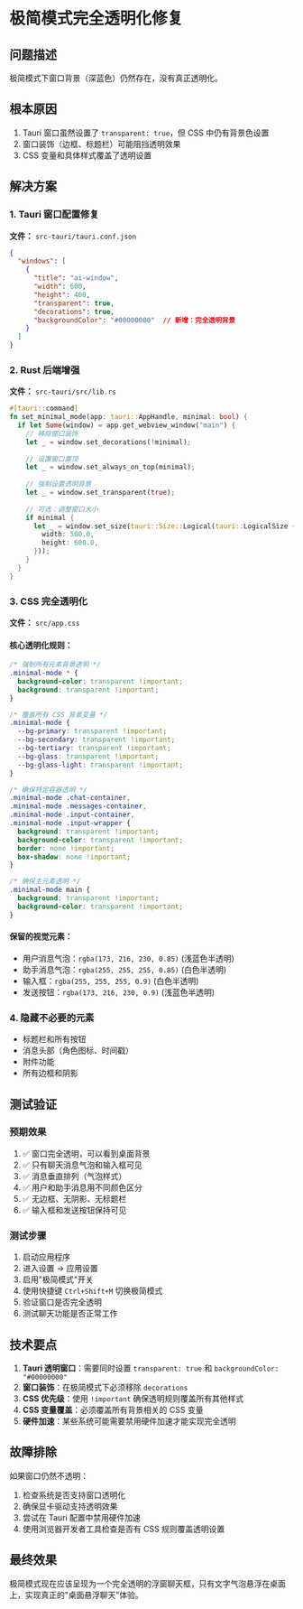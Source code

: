 # 极简模式完全透明化修复

## 问题描述
极简模式下窗口背景（深蓝色）仍然存在，没有真正透明化。

## 根本原因
1. Tauri 窗口虽然设置了 `transparent: true`，但 CSS 中仍有背景色设置
2. 窗口装饰（边框、标题栏）可能阻挡透明效果
3. CSS 变量和具体样式覆盖了透明设置

## 解决方案

### 1. Tauri 窗口配置修复
**文件：** `src-tauri/tauri.conf.json`
```json
{
  "windows": [
    {
      "title": "ai-window",
      "width": 600,
      "height": 400,
      "transparent": true,
      "decorations": true,
      "backgroundColor": "#00000000"  // 新增：完全透明背景
    }
  ]
}
```

### 2. Rust 后端增强
**文件：** `src-tauri/src/lib.rs`
```rust
#[tauri::command]
fn set_minimal_mode(app: tauri::AppHandle, minimal: bool) {
  if let Some(window) = app.get_webview_window("main") {
    // 移除窗口装饰
    let _ = window.set_decorations(!minimal);
    
    // 设置窗口置顶
    let _ = window.set_always_on_top(minimal);
    
    // 强制设置透明背景
    let _ = window.set_transparent(true);
    
    // 可选：调整窗口大小
    if minimal {
      let _ = window.set_size(tauri::Size::Logical(tauri::LogicalSize {
        width: 500.0,
        height: 600.0,
      }));
    }
  }
}
```

### 3. CSS 完全透明化
**文件：** `src/app.css`

#### 核心透明化规则：
```css
/* 强制所有元素背景透明 */
.minimal-mode * {
  background-color: transparent !important;
  background: transparent !important;
}

/* 覆盖所有 CSS 背景变量 */
.minimal-mode {
  --bg-primary: transparent !important;
  --bg-secondary: transparent !important;
  --bg-tertiary: transparent !important;
  --bg-glass: transparent !important;
  --bg-glass-light: transparent !important;
}

/* 确保特定容器透明 */
.minimal-mode .chat-container,
.minimal-mode .messages-container,
.minimal-mode .input-container,
.minimal-mode .input-wrapper {
  background: transparent !important;
  background-color: transparent !important;
  border: none !important;
  box-shadow: none !important;
}

/* 确保主元素透明 */
.minimal-mode main {
  background: transparent !important;
  background-color: transparent !important;
}
```

#### 保留的视觉元素：
- 用户消息气泡：`rgba(173, 216, 230, 0.85)` (浅蓝色半透明)
- 助手消息气泡：`rgba(255, 255, 255, 0.85)` (白色半透明) 
- 输入框：`rgba(255, 255, 255, 0.9)` (白色半透明)
- 发送按钮：`rgba(173, 216, 230, 0.9)` (浅蓝色半透明)

### 4. 隐藏不必要的元素
- 标题栏和所有按钮
- 消息头部（角色图标、时间戳）
- 附件功能
- 所有边框和阴影

## 测试验证

### 预期效果
1. ✅ 窗口完全透明，可以看到桌面背景
2. ✅ 只有聊天消息气泡和输入框可见
3. ✅ 消息垂直排列（气泡样式）
4. ✅ 用户和助手消息用不同颜色区分
5. ✅ 无边框、无阴影、无标题栏
6. ✅ 输入框和发送按钮保持可见

### 测试步骤
1. 启动应用程序
2. 进入设置 → 应用设置
3. 启用"极简模式"开关
4. 使用快捷键 `Ctrl+Shift+M` 切换极简模式
5. 验证窗口是否完全透明
6. 测试聊天功能是否正常工作

## 技术要点

1. **Tauri 透明窗口**：需要同时设置 `transparent: true` 和 `backgroundColor: "#00000000"`
2. **窗口装饰**：在极简模式下必须移除 `decorations`
3. **CSS 优先级**：使用 `!important` 确保透明规则覆盖所有其他样式
4. **CSS 变量覆盖**：必须覆盖所有背景相关的 CSS 变量
5. **硬件加速**：某些系统可能需要禁用硬件加速才能实现完全透明

## 故障排除

如果窗口仍然不透明：
1. 检查系统是否支持窗口透明化
2. 确保显卡驱动支持透明效果
3. 尝试在 Tauri 配置中禁用硬件加速
4. 使用浏览器开发者工具检查是否有 CSS 规则覆盖透明设置

## 最终效果
极简模式现在应该呈现为一个完全透明的浮窗聊天框，只有文字气泡悬浮在桌面上，实现真正的"桌面悬浮聊天"体验。